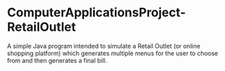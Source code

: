 # ComputerApplicationsProject-RetailOutlet
A simple Java program intended to simulate a Retail Outlet (or online shopping platform) which generates multiple menus for the user to choose from and then generates a final bill.
